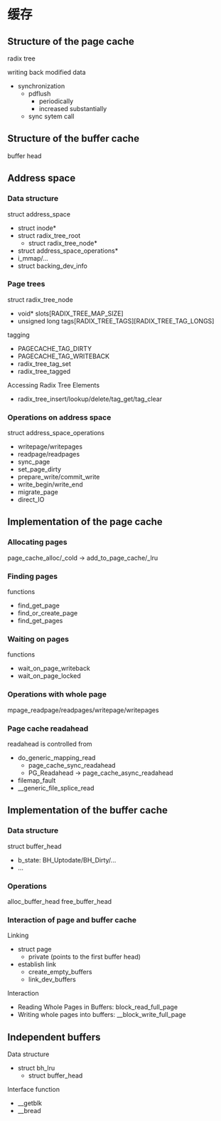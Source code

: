 # 缓存

## Structure of the page cache

radix tree

writing back modified data
- synchronization
  - pdflush
    - periodically
    - increased substantially
  - sync sytem call

## Structure of the buffer cache

buffer head

## Address space

### Data structure

struct address_space
- struct inode*
- struct radix_tree_root
  - struct radix_tree_node*
- struct address_space_operations*
- i_mmap/...
- struct backing_dev_info

### Page trees

struct radix_tree_node
- void* slots\[RADIX_TREE_MAP_SIZE\]
- unsigned long tags\[RADIX_TREE_TAGS\]\[RADIX_TREE_TAG_LONGS\]

tagging
- PAGECACHE_TAG_DIRTY
- PAGECACHE_TAG_WRITEBACK
- radix_tree_tag_set
- radix_tree_tagged

Accessing Radix Tree Elements
- radix_tree_insert/lookup/delete/tag_get/tag_clear

### Operations on address space

struct address_space_operations
- writepage/writepages
- readpage/readpages
- sync_page
- set_page_dirty
- prepare_write/commit_write
- write_begin/write_end
- migrate_page
- direct_IO

## Implementation of the page cache

### Allocating pages

page_cache_alloc/_cold -> add_to_page_cache/_lru

### Finding pages

functions
- find_get_page
- find_or_create_page
- find_get_pages

### Waiting on pages

functions
- wait_on_page_writeback
- wait_on_page_locked

### Operations with whole page

mpage_readpage/readpages/writepage/writepages

### Page cache readahead

readahead is controlled from
- do_generic_mapping_read
  - page_cache_sync_readahead
  - PG_Readahead -> page_cache_async_readahead
- filemap_fault
- __generic_file_splice_read

## Implementation of the buffer cache

### Data structure

struct buffer_head
- b_state: BH_Uptodate/BH_Dirty/...
- ...

### Operations

alloc_buffer_head
free_buffer_head

### Interaction of page and buffer cache

Linking
- struct page
  - private (points to the first buffer head)
- establish link
  - create_empty_buffers
  - link_dev_buffers

Interaction
- Reading Whole Pages in Buffers: block_read_full_page
- Writing whole pages into buffers: __block_write_full_page

## Independent buffers

Data structure
- struct bh_lru
  - struct buffer_head

Interface function
- __getblk
- __bread